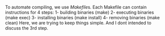 To automate compiling, we use *Makefile*s. Each Makefile can contain instructions for 4 steps:
1- building binaries (make)
2- executing binaries (make exec)
3- installing binaries (make install)
4- removing binaries (make clean)
Here, we are trying to keep things simple. And I dont intended to discuss the 3rd step.
